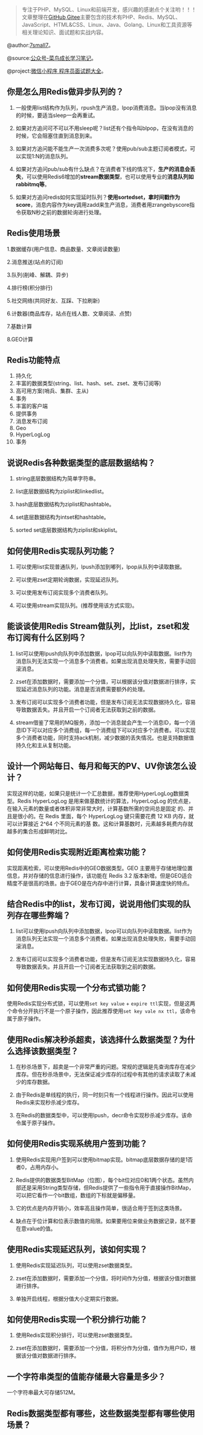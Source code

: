 > 专注于PHP、MySQL、Linux和前端开发，感兴趣的感谢点个关注哟！！！文章整理在[GitHub](https://github.com/7small7),[Gitee](https://gitee.com/bruce_qiq)主要包含的技术有PHP、Redis、MySQL、JavaScript、HTML&CSS、Linux、Java、Golang、Linux和工具资源等相关理论知识、面试题和实战内容。

@author:[7small7](https://github.com/7small7)。

@source:[公众号-菜鸟成长学习笔记](/site/)。

@project:[微信小程序 程序员面试题大全](/site/)。

## 你是怎么用Redis做异步队列的？

1. 一般使用list结构作为队列，rpush生产消息，lpop消费消息。当lpop没有消息的时候，要适当sleep一会再重试。

2. 如果对方追问可不可以不用sleep呢？list还有个指令叫blpop，在没有消息的时候，它会阻塞住直到消息到来。

3. 如果对方追问能不能生产一次消费多次呢？使用pub/sub主题订阅者模式，可以实现1:N的消息队列。

4. 如果对方追问pub/sub有什么缺点？在消费者下线的情况下，**生产的消息会丢失**，可以使用Redis6增加的**stream数据类型**，也可以使用专业的**消息队列如rabbitmq等**。

5. 如果对方追问redis如何实现延时队列？**使用sortedset，拿时间戳作为score**，消息内容作为key调用zadd来生产消息，消费者用zrangebyscore指令获取N秒之前的数据轮询进行处理。

## Redis使用场景

1.数据缓存(用户信息、商品数量、文章阅读数量)

2.消息推送(站点的订阅)

3.队列(削峰、解耦、异步)

4.排行榜(积分排行)

5.社交网络(共同好友、互踩、下拉刷新)

6.计数器(商品库存，站点在线人数、文章阅读、点赞)

7.基数计算

8.GEO计算

## Redis功能特点

1. 持久化
2. 丰富的数据类型(string、list、hash、set、zset、发布订阅等)
3. 高可用方案(哨兵、集群、主从)
4. 事务
5. 丰富的客户端
6. 提供事务
7. 消息发布订阅
8. Geo
9. HyperLogLog
10. 事务

## 说说Redis各种数据类型的底层数据结构？

1. string底层数据结构为简单字符串。
  
2. list底层数据结构为ziplist和linkedlist。

3. hash底层数据结构为ziplist和hashtable。

4. set底层数据结构为intset和hashtable。

5. sorted set底层数据结构为ziplist和skiplist。

## 如何使用Redis实现队列功能？

1. 可以使用list实现普通队列，lpush添加到嘟列，lpop从队列中读取数据。

2. 可以使用zset定期轮询数据，实现延迟队列。

3. 可以使用发布订阅实现多个消费者队列。

4. 可以使用stream实现队列。(推荐使用该方式实现)。

## 能谈谈使用Redis Stream做队列，比list，zset和发布订阅有什么区别吗？

1. list可以使用lpush向队列中添加数据，lpop可以向队列中读取数据。list作为消息队列无法实现一个消息多个消费者。如果出现消息处理失败，需要手动回滚消息。

2. zset在添加数据时，需要添加一个分值，可以根据该分值对数据进行排序，实现延迟消息队列的功能。消息是否消费需要额外的处理。

3. 发布订阅可以实现多个消费者功能，但是发布订阅无法实现数据持久化，容易导致数据丢失。并且开启一个订阅者无法获取到之前的数据。

4. stream借鉴了常用的MQ服务，添加一个消息就会产生一个消息ID，每一个消息ID下可以对应多个消费组，每一个消费组下可以对应多个消费者。可以实现多个消费者功能，同时支持ack机制，减少数据的丢失情况。也是支持数据值持久化和主从复制功能。

## 设计一个网站每日、每月和每天的PV、UV你该怎么设计？

实现这样的功能，如果只是统计一个汇总数据，推荐使用HyperLogLog数据类型。Redis HyperLogLog 是用来做基数统计的算法，HyperLogLog 的优点是，在输入元素的数量或者体积非常非常大时，计算基数所需的空间总是固定 的、并且是很小的。在 Redis 里面，每个 HyperLogLog 键只需要花费 12 KB 内存，就可以计算接近 2^64 个不同元素的基 数。这和计算基数时，元素越多耗费内存就越多的集合形成鲜明对比。

## 如何使用Redis实现附近距离检索功能？

实现距离检索，可以使用Redis中的GEO数据类型。GEO 主要用于存储地理位置信息，并对存储的信息进行操作，该功能在 Redis 3.2 版本新增。但是GEO适合精度不是很高的场景。由于GEO是在内存中进行计算，具备计算速度快的特点。
## 结合Redis中的list，发布订阅，说说用他们实现的队列存在哪些弊端？

1. list可以使用lpush向队列中添加数据，lpop可以向队列中读取数据。list作为消息队列无法实现一个消息多个消费者。如果出现消息处理失败，需要手动回滚消息。

2. 发布订阅可以实现多个消费者功能，但是发布订阅无法实现数据持久化，容易导致数据丢失。并且开启一个订阅者无法获取到之前的数据。

## 如何使用Redis实现一个分布式锁功能？

使用Redis实现分布式锁，可以使用`set key value` + `expire ttl`实现，但是这两个命令分开执行不是一个原子操作，因此推荐使用`set key vale nx ttl`，该命令属于原子操作。

## 使用Redis解决秒杀超卖，该选择什么数据类型？为什么选择该数据类型？

1. 在秒杀场景下，超卖是一个非常严重的问题。常规的逻辑是先查询库存在减少库存。但在秒杀场景中，无法保证减少库存的过程中有其他的请求读取了未减少的库存数据。

2. 由于Redis是单线程的执行，同一时刻只有一个线程进行操作。因此可以使用Redis来实现秒杀减少库存。

3. 在Redis的数据类型中，可以使用lpush，decr命令实现秒杀减少库存。该命令属于原子操作。

## 如何使用Redis实现系统用户签到功能？

1. 使用Redis实现用户签到可以使用bitmap实现。bitmap底层数据存储的是1否者0，占用内存小。

2. Redis提供的数据类型BitMap（位图），每个bit位对应0和1两个状态。虽然内部还是采用String类型存储，但Redis提供了一些指令用于直接操作BitMap，可以把它看作一个bit数组，数组的下标就是偏移量。

3. 它的优点是内存开销小，效率高且操作简单，很适合用于签到这类场景。

4. 缺点在于位计算和位表示数值的局限。如果要用位来做业务数据记录，就不要在意value的值。

## 使用Redis实现延迟队列，该如何实现？

1. 使用Redis实现延迟队列，可以使用zset数据类型。

2. zset在添加数据时，需要添加一个分值，将时间作为分值，根据该分值对数据进行排序。

3. 单独开启线程，根据分值大小定期实行数据。

## 如何使用Redis实现一个积分排行功能？

1. 使用Redis实现积分排行，可以使用zset数据类型。

2. zset在添加数据时，需要添加一个分值，将积分作为分值，值作为用户ID，根据该分值对数据进行排序。

## 一个字符串类型的值能存储最大容量是多少？

一个字符串最大可存储512M。

## Redis数据类型都有哪些，这些数据类型都有哪些使用场景？